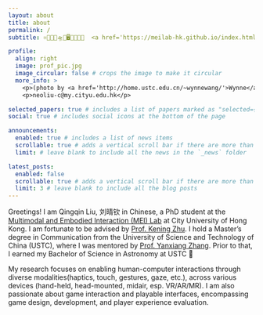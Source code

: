 ```yaml
---
layout: about
title: about
permalink: /
subtitle: ⚛️🔭🌌📡🛸🤖🖥👀👋🧠🤯  <a href='https://meilab-hk.github.io/index.html'>MEI LAB</a>. Kowloon. Hong Kong.

profile:
  align: right
  image: prof_pic.jpg
  image_circular: false # crops the image to make it circular
  more_info: >
    <p>(photo by <a href='http://home.ustc.edu.cn/~wynnewang/'>Wynne</a>)</p>
    <p>neoliu-c@my.cityu.edu.hk</p>

selected_papers: true # includes a list of papers marked as "selected={true}"
social: true # includes social icons at the bottom of the page

announcements:
  enabled: true # includes a list of news items
  scrollable: true # adds a vertical scroll bar if there are more than 3 news items
  limit: # leave blank to include all the news in the `_news` folder

latest_posts:
  enabled: false
  scrollable: true # adds a vertical scroll bar if there are more than 3 new posts items
  limit: 3 # leave blank to include all the blog posts
---
```


Greetings! I am Qingqin Liu, 刘晴钦 in Chinese, a PhD student at the <a href='https://meilab-hk.github.io/index.html'>Multimodal and Embodied Interaction (MEI) Lab</a> at City University of Hong Kong. I am fortunate to be advised by <a href='https://zhukening.wixsite.com/aboutme'>Prof. Kening Zhu</a>. I hold a Master’s degree in Communication from the University of Science and Technology of China (USTC), where I was mentored by <a href='https://dblp.org/pid/117/0075-1.html'>Prof. Yanxiang Zhang</a>. Prior to that, I earned my Bachelor of Science in Astronomy at USTC 🌌

My research focuses on enabling human-computer interactions through diverse modalities(haptics, touch, gestures, gaze, etc.), across various devices (hand-held, head-mounted, midair, esp. VR/AR/MR). I am also passionate about game interaction and playable interfaces, encompassing game design, development, and player experience evaluation.
